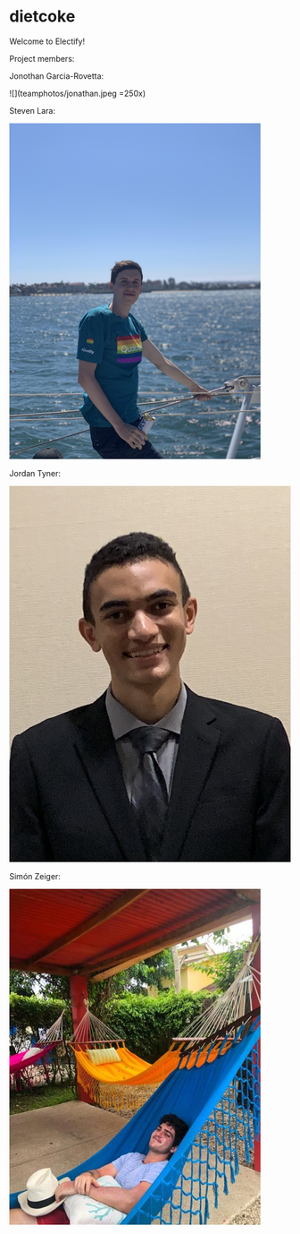 # dietcoke

Welcome to Electify!

Project members:

Jonothan Garcia-Rovetta:

![](teamphotos/jonathan.jpeg  =250x)

Steven Lara:

![](teamphotos/steven.png)

Jordan Tyner:

![](teamphotos/jordan.jpeg)

Simón Zeiger:

![](teamphotos/simon.jpg)

